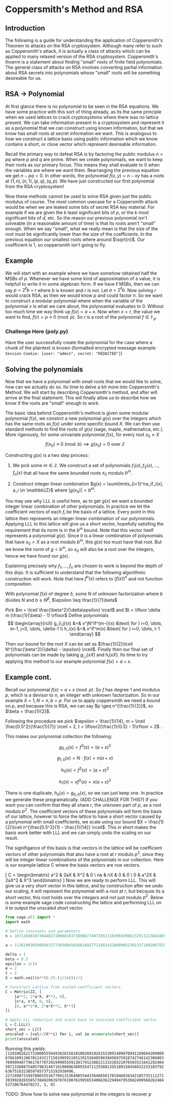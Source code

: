 
# Coppersmith's Method and RSA
## Introduction
The following is a guide for understanding the application of Coppersmith's Theorem to attacks on the RSA cryptosystem. Although many refer to such as Coppersmith's attack, it is actually a class of attacks which can be applied to many relaxed version of the RSA cryptosystem. Coppersmith's thoerm is a statement about finding "small" roots of finite field polynomials. The general class of attacks on RSA involves converting partial information about RSA secrets into polynomials whose "small" roots will be something desireable for us.

## RSA $\rightarrow$ Polynomial
At first glance there is no polynomial to be seen in the RSA equations. We have some practice with this sort of thing already, as its the same principle when we used lattices to crack cryptosystems where there was no lattice present. We can take information present in a cryptosystem and represent it as a polynomial that we can construct using known information, but that we know has small roots at secret information we want. This is analogous to how we construct a lattice basis using public information which we know contains a short, or close vector which represent desireable information.

Recall the primary way to defeat RSA is by factoring the public modulus $n = pq$ where $p$ and $q$ are prime. When we create polynomails, we want to keep their roots as our primary focus. This means they shall evaluate to $0$ when the variables are where we want them. Rearranging the previous equation we get $n - pq = 0$. In other words, the polynomial $f(x,y) = n - xy$ has a roots at $(1, n), (n, 1), (p, q), (q, p)$. We have just constructed our first polynomial from the RSA cryptosystem!

Now these methods cannot be used to solve RSA given just the public modulus of course. The most common usecase for a Coppersmith attack would be when we are leaked some bits of secret RSA key material. For example if we are given the $k$ least significant bits of $p$, or the $k$ most significant bits of $d$, etc. So the reason our previous polynomial isn't solveable (in a reasonable amount of time) is that its roots aren't "small" enough. When we say "small", what we really mean is that the size of the root must be significantly lower than the size of the coefficients. In the previous equation our smallest roots where around $\sqrt{n}$. Our coefficient is $1$, so coppersmith isn't going to fly.

## Example
We will start with an example where we have somehow obtained half the MSBs of $p$. Whenever we have some kind of approximation of a value, it is helpfull to write it in some algebraic form. If we have $\ell$ MSBs, then we can say $p = 2^\ell b + r$ where $b$ is known and $r$ is not. Let $a = 2^\ell b$. Now solving $r$ would crack RSA, as then we would know $p$ and could factor $n$. So we want to construct a modular polynomial where when the variable of the polynomial $x$ is what we care about, the polynoamial evaluates to $0$. Without too much time we way think up $f(x) = a + x$. Now when $x = r$, the value we want to find, $f(r) = p \equiv 0 \pmod{p}$. So $r$ is a root of the polynomial $f \in \mathbb{F}_p$.


### Challenge Here (poly.py)
Have the user successfully create the polynomial for the case where a chunk of the plaintext is known (formatted encrypted message example: `Session Cookie: {user: "admin", secret: "REDACTED"}`)

## Solving the polynomials
Now that we have a polynomail with small roots that we would like to solve, how can we actually do so. Its time to delve a bit more into Coppersmith's Method. We will start by describing Coppersmith's method, and after will arrive at the final statement. This will finally allow us to describe how we know if the roots are "small" enough to work.

The basic idea behind Coppersmith's method is given some modular polynomial $f(x)$, we constrct a new polynomial $g(x)$ over the integers which has the same roots as $f(x)$ under some specific bound $X$. We can then use standard methods to find the roots of $g(x)$ (sage, maple, mathematica, etc.). More rigerously, for some univariate polynomial $f(x)$, for every root $x_0 \leq X$
$$
f(x_0) \equiv 0 \pmod{b} \implies g(x_0) = 0 \text{ over }\mathbb{Z}
$$

Constructing $g(x)$ is a two step process:

1. We pick some $m \in \mathbb{Z}$. We construct a set of polynomials $f_1(x), f_2(x), \dots, f_n(x)$ that all have the same bounded roots $x_0$ modulo $b^m$.

2. Construct integer linear combination $g(x) = \sum\limits_{i=1}^na_if_i(x), a_i \in \mathbb{Z}$ where $\left|g(x_0)\right| < b^m$.

You may see why LLL is useful here, as to get $g(x)$ we want a bounded integer linear combination of other polynomials. In practice we let the coefficient vectors of each $f_i$ be the basis of a lattice. Every point in this lattice then represents an integer linear combination of our polynomials. Applying LLL to this lattice will give us a short vector, hopefully satisfing the requirement that its norm is in the $b^m$ bound. Note that this vector itself represents a polynomial $g(x)$. Since it is a linear combination of polynomials that have $x_0 < X$ as a root modulo $b^m$, this $g(x)$ too must have that root. But we know the norm of $g < b^m$, so $x_0$ will also be a root over the integers, hence we have found our $g(x)$.

Explaining precisely why $f_1, \dots, f_n$ are chosen to work is beyond the depth of this dojo. It is sufficient to understand that the following algorithmic construction will work. Note that here $f^n(x)$ refers to $(f(x))^n$ and not function composition.

With polynomial $f(x)$ of degree $\delta$, some $N$ of unknown factorization where $b$ divides $N$ and $b \geq N^\beta$, $\epsilon \leq \frac{1}{7}\beta$

Pick $m = \lceil \frac{\beta^2}{\delta\epsilon} \rceil$ and $t = \lfloor \delta m (\frac{1}{\beta} - 1) \rfloor$ Define polynomials
$$
\begin{array}{rcll}
g_{i,j}(x) &=& x^jN^if^{m-i}(x) &\text{ for } i=0, \dots, m-1, j=0, \dots, \delta-1 \\
h_i(x) &=& x^if^m(x) &\text{ for } i=0, \dots, t-1
\end{array}
$$

Then our bound for the root $X$ can be set as $\frac{1}{2}\lceil N^{\frac{\beta^2}{\delta} - \epsilon} \rceil$. Finally then our final set of polynomials can be made by taking $g_{i,j}(xX)$ and $h_i(xX)$. Its time to try applying this method to our example polynomial $f(x) = a + x$.

## Example cont.
Recall our polynomial $f(x) = a + x \pmod{p}$. So $f$ has degree $1$ and modulus $p$, which is a devisor to $n$, an integer with unknown factorization. So in our example $\delta = 1, N = n, b = p$. For us to apply coppersmith we need a bound on $p$, and because this is RSA, we can say $p \geq n^{\frac{1}{2}}$, so $\beta = \frac{1}{2}$.

Following the procedure we pick <latex> $\epsilon = \frac{1}{14}, m = \lceil \frac{0.5^2}{\frac{1}{7}} \rceil = 2, t = \lfloor2(\frac{1}{0.5} - 1)\rfloor = 2$ </latex>.

This makes our polynomial collection the following:

$$ g_{0,0}(x) = f^3(x) = (a + x)^2 $$

$$ g_{1,0}(x) = N \cdot f(x) = n(a+x) $$

$$ h_0(x) = f^2(x) = (a+x)^2 $$ 

$$ h_1(x) = xf^2(x) = x(a + x)^2 $$



There is one duplicate, $h_0(x) = g_{0,0}(x)$, so we can just keep one. In practice we generate these programatically. (ADD CHALLENGE FOR THIS?) If you want you can confirm that they all share $r$, the unknown part of $p$, as a root modulo $p^2$. The coefficient vectors of these polynomials will form the basis of our lattice, however to force the lattice to have a short vector caused by a polynomial with small coefficients, we scale using our bound $X = \frac{1}{2}\lceil n^{\frac{0.5^2}{1} - \frac{1}{14}} \rceil$. This in short makes the basis work better with LLL and we can simply undo the scaling on our result. 

The signifigance of this basis is that vectors in the lattice will be coefficient vectors of other polynomials that also have a root at $r$ modulo $p^2$, since they will be integer linear combinations of the polynomials in our collection. Here is our example lattice C where the basis vectors are row vectors.

\[
C = 
\begin{bmatrix}
a^2 & 2aX & X^2 & 0 \\
na & nX & 0 & 0 \\
0 & a^2X & 2aX^2 & X^3
\end{bmatrix}
\]
Now we are ready to perform LLL. This will give us a very short vector in this lattice, and by construction after we undo our scaling, it will represent the polynomial with a root at $r$, but because its a short vector, this root holds over the integers and not just modulo $p^2$. Below is some example sage code constructing the lattice and performing LLL on it to output the unscaled short vector.

```python
from sage.all import *
import math

# Define constants and parameters
n = 107128401073044027100681037389887740716521103060290623291122384286996880400023528826224275942920880949998999448939756402810515386455973123190538040891365549603423153398595403572680081839274379248558404242559377609047545113638120418973477394283579889347397789081230300757082270481957055782290912119977343304617

a = 11362493659989432775838845656824927721682432808905230131710928675556356019964132792869246031985380953809978267033181147473976831249784131242268603382235136

delta = 1
beta = 0.5
epsilon = 1/14
m = 2
t = 2
X = math.ceil(n**(0.25-(1/14)))//2

# Construct Lattice from scaled coefficient vectors
C = Matrix(ZZ, [
    [a**2, 2*a*X, X**2, 0],
    [n*a, n*X, 0, 0],
    [0, a**2*X, 2*a*X**2, X**3]
])

# Apply LLL reduction and scale back to unscaled coefficient vector
L = C.LLL()
short_vec = L[0]
unscaled = [val//(X**i) for i, val in enumerate(short_vec)]
print(unscaled)
```

Running this yields:
`[129106262173300055564930281581010026019261553091409870941109694209009676610912867812432171581995911051391558405903845697591874274614230600376999948779617677072019990555913017912388221333103210765035216412924045871336087548579631467161968863689354711255881355189150456632233103792636751632385978573715192938496,
 22724987319978865551677691313649855443364865617810460263421857351112712039928265585738492063970761907619956534066362294947953662499568262484537206764470272,
 1,
 0]`

 

 TODO: Show how to solve new polynomial in the integers to recover $p$

